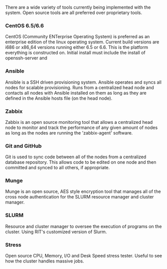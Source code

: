 There are a wide variety of tools currently being implemented with the system. Open source tools are all preferred over proprietary tools.


### CentOS 6.5/6.6

CentOS (Community ENTerprise Operating System) is preferred as an enterprise edition of the linux operating system. Current build versions are i686 or x86_64 versions running either 6.5 or 6.6.
This is the platform everything is constructed on. Initial install must include the install of openssh-server and 


### Ansible

Ansible is a SSH driven provisioning system. Ansible operates and syncs all nodes for scalable provisioning. Runs from a centralized head node and contacts all nodes with Ansible installed on them as long as they are defined in the Ansible hosts file (on the head node).


### Zabbix

Zabbix is an open source monitoring tool that allows a centralized head node to monitor and track the performance of any given amount of nodes as long as the nodes are running the 'zabbix-agent' software. 


### Git and GitHub

Git is used to sync code between all of the nodes from a centralized database repository. This allows code to be edited on one node and then committed and synced to all others, if appropriate. 


### Munge

Munge is an open source, AES style encryption tool that manages all of the cross node authentication for the SLURM resource manager and cluster manager. 


### SLURM

Resource and cluster manager to oversee the execution of programs on the cluster. Using RIT's customized version of Slurm.


### Stress

Open source CPU, Memory, I/O and Desk Speed stress tester. Useful to see how the cluster handles massive jobs.

